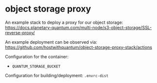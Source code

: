 # object storage proxy

An example stack to deploy a proxy for our object storage:
https://docs.planetary-quantum.com/multi-node/s3-object-storage/SSL-reverse-proxy/

An example deployment can be observed via:
https://github.com/hostwithquantum/object-storage-proxy-stack/actions

Configuration for the container:
 - `QUANTUM_STORAGE_BUCKET`

Configuration for building/deployment: `.envrc-dist`
